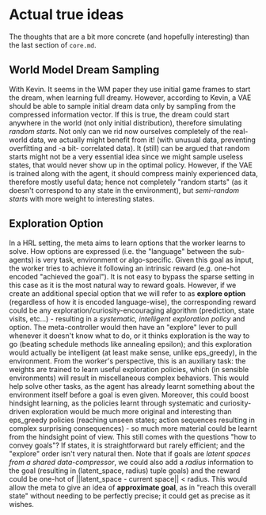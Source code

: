 # Actual true ideas
The thoughts that are a bit more concrete (and hopefully interesting) than the last section of `core.md`.

## World Model Dream Sampling
With Kevin. It seems in the WM paper they use initial game frames to start the dream, when learning full dreamy. However, according to Kevin, a VAE should be able to sample initial dream data only by sampling from the compressed information vector. If this is true, the dream could start anywhere in the world (not only initial distribution), therefore simulating *random starts*. Not only can we rid now ourselves completely of the real-world data, we actually might benefit from it! (with unusual data, preventing overfitting and -a bit- correlated data). It (still) can be argued that random starts might not be a very essential idea since we might sample useless states, that would never show up in the optimal policy. However, if the VAE is trained along with the agent, it should compress mainly experienced data, therefore mostly useful data; hence not completely "random starts" (as it doesn't correspond to any state in the environment), but *semi-random starts* with more weight to interesting states.

## Exploration Option
In a HRL setting, the meta aims to learn options that the worker learns to solve. How options are expressed (i.e. the "language" between the sub-agents) is very task, environment or algo-specific.
Given this goal as input, the worker tries to achieve it following an intrinsic reward (e.g. one-hot encoded "achieved the goal"). It is not easy to bypass the sparse setting in this case as it is the most natural way to reward goals.
However, if we create an additional special option that we will refer to as **explore option** (regardless of how it is encoded language-wise), the corresponding reward could be any exploration/curiosity-encouraging algorithm (prediction, state visits, etc...) - resulting in a *systematic, intelligent exploration policy* and option. The meta-controller would then have an "explore" lever to pull whenever it doesn't know what to do, or it thinks exploration is the way to go (beating schedule methods like annealing epsilon); and this exploration would actually be intelligent (at least make sense, unlike eps_greedy), in the environment. From the worker's perspective, this is an auxiliary task: the weights are trained to learn useful exploration policies, which (in sensible environments) will result in miscellaneous complex behaviors. This would help solve other tasks, as the agent has already learnt something about the environment itself before a goal is even given. Moreover, this could boost hindsight learning, as the policies learnt through systematic and curiosity-driven exploration would be much more original and interesting than eps_greedy policies (reaching unseen states; action sequences resulting in complex surprising consequences) - so much more material could be learnt from the hindsight point of view.
This still comes with the questions "how to convey goals"? If states, it is straightforward but rarely efficient; and the "explore" order isn't very natural then.
Note that if goals are *latent spaces from a shared data-compressor*, we could also add a *radius* information to the goal (resulting in (latent_space, radius) tuple goals) and the reward could be one-hot of ||latent_space - current space|| < radius. This would allow the meta to give an idea of **approximate goal**, as in "reach this overall state" without needing to be perfectly precise; it could get as precise as it wishes.
